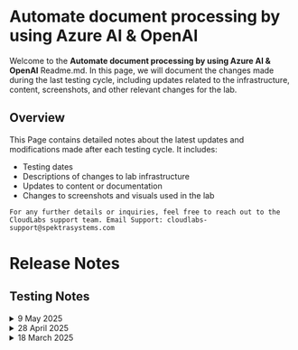 # Automate document processing by using Azure AI & OpenAI

Welcome to the **Automate document processing by using Azure AI & OpenAI** Readme.md. In this page, we will document the changes made during the last testing cycle, including updates related to the infrastructure, content, screenshots, and other relevant changes for the lab.

## Overview

This Page contains detailed notes about the latest updates and modifications made after each testing cycle. It includes:

- Testing dates
- Descriptions of changes to lab infrastructure
- Updates to content or documentation
- Changes to screenshots and visuals used in the lab

`For any further details or inquiries, feel free to reach out to the CloudLabs support team. Email Support: cloudlabs-support@spektrasystems.com`

# Release Notes

## Testing Notes

<details>
  <summary>9 May 2025</summary>

## Infrastructure Changes

NA

## Content Changes

- **Change**: 

    1. Omitted Init.py file creation in Exercise 1 task 3
    2. Exercise 2 steps have been updated as per new UI changes in Azure AI Foundry portal where the WebApp is being deployed.


## Screenshot Updates

- **Change**: 

    1. Screenshots have been updated as per new UI changes and updated instructions

## Testing Notes

- **Testing Date**: 2025-06-06

</details>

<details>
  <summary>28 April 2025</summary>

## Infrastructure Changes

NA

## Content Changes

- **Change**: Updated the lab guide with debugger code inside **launch.json** file and added instruction to download the debugger in Lab 01.

## Screenshot Updates

- **Change**: 

    1. Screenshots have been updated as per new UI changes and updated instructions
    2. Getting started page has been updated as per the new UI changes in the CloudLabs

## Testing Notes

- **Testing Date**: 2025-04-28

</details>


<details>
  <summary>18 March 2025</summary>

- Major Updates

  - In ARM template updated the Azure openAI version to **gpt-4o 2024-08-06** from **gpt-4**.

- **Testing Date**: 2025-03-17

</details>
